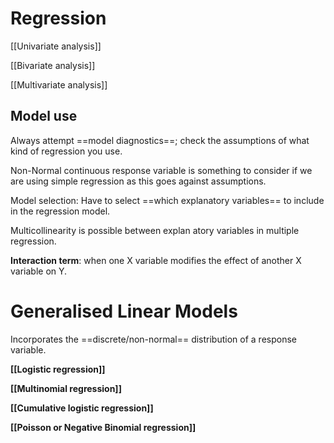 # Regression

[[Univariate analysis]]

[[Bivariate analysis]]

[[Multivariate analysis]]


## Model use

Always attempt ==model diagnostics==; check the assumptions of what kind of regression you use.

Non-Normal continuous response variable is something to consider if we are using simple regression as this goes against assumptions.

Model selection: Have to select ==which explanatory variables== to include in the regression model.

Multicollinearity is possible between explan atory variables in multiple regression.

**Interaction term**: when one X variable modifies the effect of another X variable on Y.

# Generalised Linear Models

Incorporates the ==discrete/non-normal== distribution of a response variable.

**[[Logistic regression]]**

**[[Multinomial regression]]**

**[[Cumulative logistic regression]]**

**[[Poisson or Negative Binomial regression]]**
